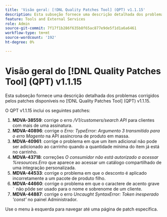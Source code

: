 ```yaml
---
title: 'Visão geral: [!DNL Quality Patches Tool] (QPT) v1.1.15'
description: Esta subseção fornece uma descrição detalhada dos problemas corrigidos pelos patches disponíveis no  [!DNL Quality Patches Tool] (QPT) v1.1.15.
feature: Tools and External Services
role: Admin
source-git-commit: 7f17f1b286f635b8f65ac877e9de5f1d1a6a6461
workflow-type: tm+mt
source-wordcount: '192'
ht-degree: 0%

---
```


# Visão geral do [!DNL Quality Patches Tool] (QPT) v1.1.15

Esta subseção fornece uma descrição detalhada dos problemas corrigidos pelos patches disponíveis no [!DNL Quality Patches Tool] (QPT) v1.1.15.

O QPT v1.1.15 inclui os seguintes patches:

1. **MDVA-38559**: corrige o erro */V1/customers/search API* para clientes com mais de uma assinatura.
1. **MDVA-40896**: corrige o *Erro: TypeError: Argumento 3 transmitido para o erro Magento* na API assíncrona de produto em massa.
1. **MDVA-40961**: corrige o problema em que um item adicional não pode ser adicionado ao carrinho quando a quantidade mínima do item já está no carrinho.
1. **MDVA-43718**: correções *O consumidor não está autorizado a acessar %resources.Erro* que aparece ao acessar um catálogo compartilhado de uma integração personalizada.
1. **MDVA-44533**: corrige o problema em que o desconto é aplicado incorretamente a um pacote de produto filho.
1. **MDVA-44660**: corrige o problema em que o caractere de acento grave ``` ` ``` não pôde ser usado para o nome e sobrenome de um cliente.
1. **MDVA-44887**: corrige o erro *Uncaught SyntaxError: Token inesperado &#39;const&#39;* no painel Administrador.

Use o menu à esquerda para navegar até uma página de patch específica.
